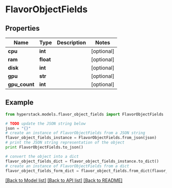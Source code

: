 # FlavorObjectFields


## Properties

Name | Type | Description | Notes
------------ | ------------- | ------------- | -------------
**cpu** | **int** |  | [optional] 
**ram** | **float** |  | [optional] 
**disk** | **int** |  | [optional] 
**gpu** | **str** |  | [optional] 
**gpu_count** | **int** |  | [optional] 

## Example

```python
from hyperstack.models.flavor_object_fields import FlavorObjectFields

# TODO update the JSON string below
json = "{}"
# create an instance of FlavorObjectFields from a JSON string
flavor_object_fields_instance = FlavorObjectFields.from_json(json)
# print the JSON string representation of the object
print FlavorObjectFields.to_json()

# convert the object into a dict
flavor_object_fields_dict = flavor_object_fields_instance.to_dict()
# create an instance of FlavorObjectFields from a dict
flavor_object_fields_form_dict = flavor_object_fields.from_dict(flavor_object_fields_dict)
```
[[Back to Model list]](../README.md#documentation-for-models) [[Back to API list]](../README.md#documentation-for-api-endpoints) [[Back to README]](../README.md)


